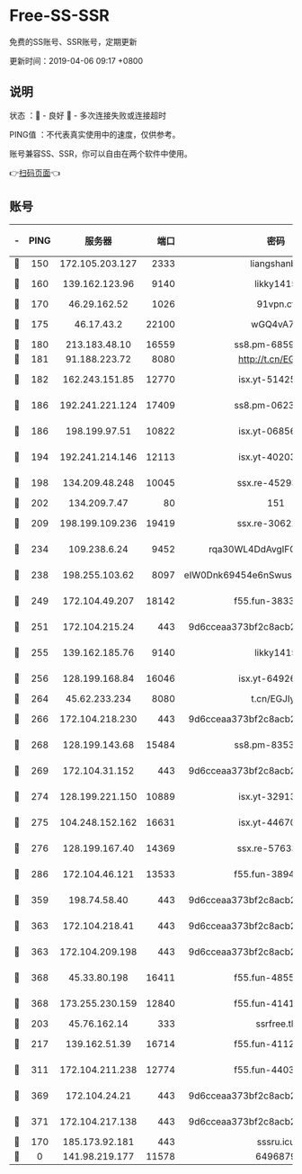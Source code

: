 # Free-SS-SSR

免费的SS账号、SSR账号，定期更新

更新时间：2019-04-06 09:17 +0800

## 说明

状态     ：🙂 - 良好 🙁 - 多次连接失败或连接超时

PING值   ：不代表真实使用中的速度，仅供参考。

账号兼容SS、SSR，你可以自由在两个软件中使用。

👉[扫码页面](https://liesauer.github.io/Free-SS-SSR/)👈

## 账号

|-|PING|服务器|端口|密码|加密方式|区域|
|:----:|:----:|:-----:|-----:|:----:|:----:|:----:|
|🙂|150|172.105.203.127|2333|liangshanbo|chacha20|JP|
|🙂|160|139.162.123.96|9140|likky1415|aes-256-cfb|JP|
|🙂|170|46.29.162.52|1026|91vpn.cf|rc4-md5|RU|
|🙂|175|46.17.43.2|22100|wGQ4vA7D|aes-256-gcm|RU|
|🙂|180|213.183.48.10|16559|ss8.pm-68592266|rc4-md5|RU|
|🙂|181|91.188.223.72|8080|http://t.cn/EGJIyrl|rc4-md5|RU|
|🙂|182|162.243.151.85|12770|isx.yt-51425905|aes-256-cfb|US|
|🙂|186|192.241.221.124|17409|ss8.pm-06236713|aes-256-cfb|US|
|🙂|186|198.199.97.51|10822|isx.yt-06856161|aes-256-cfb|US|
|🙂|194|192.241.214.146|12113|isx.yt-40203662|aes-256-cfb|US|
|🙂|198|134.209.48.248|10045|ssx.re-45293607|aes-256-cfb|US|
|🙂|202|134.209.7.47|80|151|chacha20|US|
|🙂|209|198.199.109.236|19419|ssx.re-30622705|aes-256-cfb|US|
|🙂|234|109.238.6.24|9452|rqa30WL4DdAvgIFG6Fs3znzTa|aes-256-cfb|FR|
|🙂|238|198.255.103.62|8097|eIW0Dnk69454e6nSwuspv9DmS201tQ0D|aes-256-cfb|US|
|🙂|249|172.104.49.207|18142|f55.fun-38335562|aes-256-cfb|SG|
|🙂|251|172.104.215.24|443|9d6cceaa373bf2c8acb22e60b6a58be6|aes-256-cfb|US|
|🙂|255|139.162.185.76|9140|likky1415|aes-256-cfb|DE|
|🙂|256|128.199.168.84|16046|isx.yt-64926766|aes-256-cfb|SG|
|🙂|264|45.62.233.234|8080|t.cn/EGJIyrl|rc4-md5|CA|
|🙂|266|172.104.218.230|443|9d6cceaa373bf2c8acb22e60b6a58be6|aes-256-cfb|US|
|🙂|268|128.199.143.68|15484|ss8.pm-83534389|aes-256-cfb|SG|
|🙂|269|172.104.31.152|443|9d6cceaa373bf2c8acb22e60b6a58be6|aes-256-cfb|US|
|🙂|274|128.199.221.150|10889|isx.yt-32913473|aes-256-cfb|SG|
|🙂|275|104.248.152.162|16631|isx.yt-44670176|aes-256-cfb|SG|
|🙂|276|128.199.167.40|14369|ssx.re-57633451|aes-256-cfb|SG|
|🙂|286|172.104.46.121|13533|f55.fun-38943433|aes-256-cfb|SG|
|🙂|359|198.74.58.40|443|9d6cceaa373bf2c8acb22e60b6a58be6|aes-256-cfb|US|
|🙂|363|172.104.218.41|443|9d6cceaa373bf2c8acb22e60b6a58be6|aes-256-cfb|US|
|🙂|363|172.104.209.198|443|9d6cceaa373bf2c8acb22e60b6a58be6|aes-256-cfb|US|
|🙂|368|45.33.80.198|16411|f55.fun-48556227|aes-256-cfb|US|
|🙂|368|173.255.230.159|12840|f55.fun-41413045|aes-256-cfb|US|
|🙂|203|45.76.162.14|333|ssrfree.tk|rc4|SG|
|🙂|217|139.162.51.39|16714|f55.fun-41127921|aes-256-cfb|SG|
|🙂|311|172.104.211.238|12774|f55.fun-44032387|aes-256-cfb|US|
|🙂|369|172.104.24.21|443|9d6cceaa373bf2c8acb22e60b6a58be6|aes-256-cfb|US|
|🙂|371|172.104.217.138|443|9d6cceaa373bf2c8acb22e60b6a58be6|aes-256-cfb|US|
|🙁|170|185.173.92.181|443|sssru.icu|rc4-md5|RU|
|🙁|0|141.98.219.177|11578|6496879|chacha20|US|
